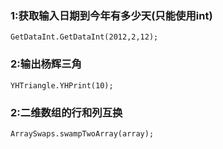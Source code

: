 ### 1:获取输入日期到今年有多少天(只能使用int)
    GetDataInt.GetDataInt(2012,2,12);
### 2:输出杨辉三角
    YHTriangle.YHPrint(10);
### 2:二维数组的行和列互换
    ArraySwaps.swampTwoArray(array);
